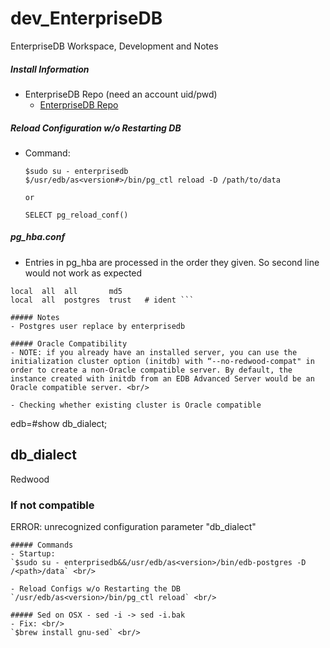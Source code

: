 # dev_EnterpriseDB
EnterpriseDB Workspace, Development and Notes

##### Install Information
- EnterpriseDB Repo (need an account uid/pwd)
  - [ EnterpriseDB Repo](https://yum.enterprisedb.com/edbrepos/edb-repo-latest.noarch.rpm) <br/>

##### Reload Configuration w/o Restarting DB
- Command:
  ```
  $sudo su - enterprisedb
  $/usr/edb/as<version#>/bin/pg_ctl reload -D /path/to/data

  or 

  SELECT pg_reload_conf()
  ```

##### pg_hba.conf <br/>
- Entries in pg_hba are processed in the order they given. So second line would not work as expected <br/>

```
local  all  all       md5  
local  all  postgres  trust   # ident ```

##### Notes
- Postgres user replace by enterprisedb

##### Oracle Compatibility
- NOTE: if you already have an installed server, you can use the initialization cluster option (initdb) with “--no-redwood-compat" in order to create a non-Oracle compatible server. By default, the instance created with initdb from an EDB Advanced Server would be an Oracle compatible server. <br/>

- Checking whether existing cluster is Oracle compatible
  ```
  edb=#show db_dialect;

  db_dialect
  -----------------------
  Redwood

  ### If not compatible
  ERROR:  unrecognized configuration parameter "db_dialect"
  ```
##### Commands
- Startup:
  `$sudo su - enterprisedb&&/usr/edb/as<version>/bin/edb-postgres -D /<path>/data` <br/>

- Reload Configs w/o Restarting the DB
  `/usr/edb/as<version>/bin/pg_ctl reload` <br/>

##### Sed on OSX - sed -i -> sed -i.bak
- Fix: <br/>
  `$brew install gnu-sed` <br/>
